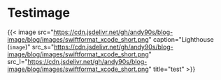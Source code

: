 # Testimage


{{< image src="https://cdn.jsdelivr.net/gh/andy90s/blog-image/blog/images/swiftformat_xcode_short.png" caption="Lighthouse (`image`)" src_s="https://cdn.jsdelivr.net/gh/andy90s/blog-image/blog/images/swiftformat_xcode_short.png" src_l="https://cdn.jsdelivr.net/gh/andy90s/blog-image/blog/images/swiftformat_xcode_short.png" title="test" >}}


